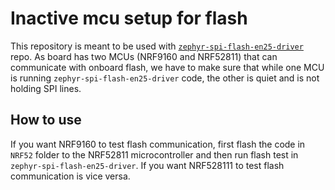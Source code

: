 # Inactive mcu setup for flash

This repository is meant to be used with [`zephyr-spi-flash-en25-driver`](https://github.com/IRNAS/zephyr-spi-flash-en25-driver) repo.
As board has two MCUs (NRF9160 and NRF52811) that can communicate with onboard flash, we have to make sure that while one MCU is running `zephyr-spi-flash-en25-driver` code, the other is quiet and is not holding SPI lines.

## How to use

If you want NRF9160 to test flash communication, first flash the code in `NRF52` folder to the NRF52811 microcontroller and then run flash test in `zephyr-spi-flash-en25-driver`.
If you want NRF528111 to test flash communication is vice versa.
